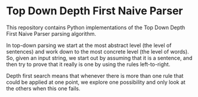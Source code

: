 # Top Down Depth First Naive Parser
This repository contains Python implementations of the Top Down Depth First Naive Parser parsing algorithm.

In top-down parsing we start at the most abstract level (the level of sentences) and work down to the most concrete level (the level of words). So, given an input string, we start out by assuming that it is a sentence, and then try to prove that it really is one by using the rules left-to-right. 

Depth first search means that whenever there is more than one rule that could be applied at one point, we explore one possibility and only look at the others when this one fails.

